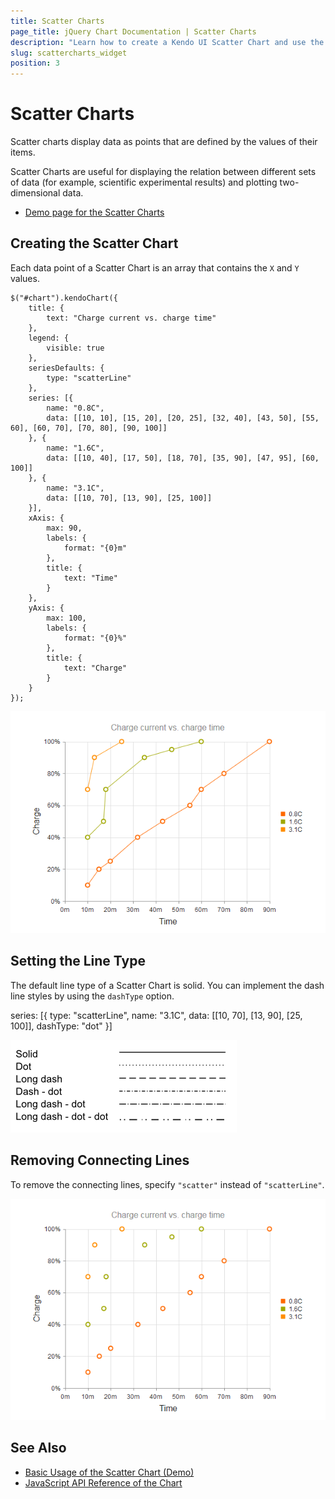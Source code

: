 ```yaml
---
title: Scatter Charts
page_title: jQuery Chart Documentation | Scatter Charts
description: "Learn how to create a Kendo UI Scatter Chart and use the different options it provides."
slug: scattercharts_widget
position: 3
---
```


# Scatter Charts

Scatter charts display data as points that are defined by the values of their items.

Scatter Charts are useful for displaying the relation between different sets of data (for example, scientific experimental results) and plotting two-dimensional data.

* [Demo page for the Scatter Charts](https://demos.telerik.com/kendo-ui/scatter-charts/index)

## Creating the Scatter Chart

Each data point of a Scatter Chart is an array that contains the `X` and `Y` values.

    $("#chart").kendoChart({
        title: {
            text: "Charge current vs. charge time"
        },
        legend: {
            visible: true
        },
        seriesDefaults: {
            type: "scatterLine"
        },
        series: [{
            name: "0.8C",
            data: [[10, 10], [15, 20], [20, 25], [32, 40], [43, 50], [55, 60], [60, 70], [70, 80], [90, 100]]
        }, {
            name: "1.6C",
            data: [[10, 40], [17, 50], [18, 70], [35, 90], [47, 95], [60, 100]]
        }, {
            name: "3.1C",
            data: [[10, 70], [13, 90], [25, 100]]
        }],
        xAxis: {
            max: 90,
            labels: {
                format: "{0}m"
            },
            title: {
                text: "Time"
            }
        },
        yAxis: {
            max: 100,
            labels: {
                format: "{0}%"
            },
            title: {
                text: "Charge"
            }
        }
    });

![Kendo UI for jQuery A sample Scatter Line Chart](chart-scatter-line.png)

## Setting the Line Type

The default line type of a Scatter Chart is solid. You can implement the dash line styles by using the `dashType` option.

  series: [{
      type: "scatterLine",
      name: "3.1C",
      data: [[10, 70], [13, 90], [25, 100]],
      dashType: "dot"
  }]

![Kendo UI for jQuery A Scatter Chart with a dash type of line](chart-dash-types.png)

## Removing Connecting Lines

To remove the connecting lines, specify `"scatter"` instead of `"scatterLine"`.

![Kendo UI for jQuery A Scatter Chart with removed connecting lines](chart-scatter.png)

## See Also

* [Basic Usage of the Scatter Chart (Demo)](https://demos.telerik.com/kendo-ui/scatter-charts/index)
* [JavaScript API Reference of the Chart](/api/javascript/dataviz/ui/chart)
